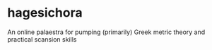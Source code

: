 # hagesichora
An online palaestra for pumping (primarily) Greek metric theory and practical scansion skills
